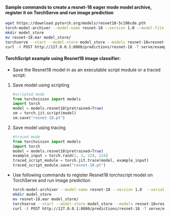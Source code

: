 #### Sample commands to create a resnet-18 eager mode model archive, register it on TorchServe and run image prediction

```bash
wget https://download.pytorch.org/models/resnet18-5c106cde.pth
torch-model-archiver --model-name resnet-18 --version 1.0 --model-file serve/examples/image_classifier/resnet_18/model.py --serialized-file resnet18-5c106cde.pth --handler image_classifier --extra-files serve/examples/image_classifier/index_to_name.json
mkdir model_store
mv resnet-18.mar model_store/
torchserve --start --model-store model_store --models resnet-18=resnet-18.mar
curl -X POST http://127.0.0.1:8080/predictions/resnet-18 -T serve/examples/image_classifier/kitten.jpg
```

#### TorchScript example using Resnet18 image classifier:

* Save the Resnet18 model in as an executable script module or a traced script:

1. Save model using scripting
   ```python
   #scripted mode
   from torchvision import models
   import torch
   model = models.resnet18(pretrained=True)
   sm = torch.jit.script(model)
   sm.save("resnet-18.pt")
   ```

2. Save model using tracing
   ```python
   #traced mode
   from torchvision import models
   import torch
   model = models.resnet18(pretrained=True)
   example_input = torch.rand(1, 3, 224, 224)
   traced_script_module = torch.jit.trace(model, example_input)
   traced_script_module.save("resnet-18.pt")
   ```  
 
* Use following commands to register Resnet18 torchscript model on TorchServe and run image prediction

    ```bash
    torch-model-archiver --model-name resnet-18 --version 1.0  --serialized-file resnet-18.pt --extra-files serve/examples/image_classifier/index_to_name.json --handler image_classifier
    mkdir model_store
    mv resnet-18.mar model_store/
    torchserve --start --model-store model_store --models resnet-18=resnet-18.mar
    curl -X POST http://127.0.0.1:8080/predictions/resnet-18 -T serve/examples/image_classifier/kitten.jpg
    ```
